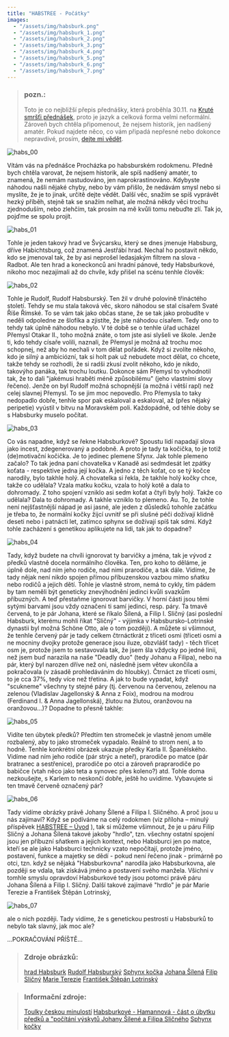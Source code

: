 ```yaml
---
title: "HABSTREE - Počátky"
images:
  - "/assets/img/habsburk.png"
  - "/assets/img/habsburk_1.png"
  - "/assets/img/habsburk_2.png"
  - "/assets/img/habsburk_3.png"
  - "/assets/img/habsburk_4.png"
  - "/assets/img/habsburk_5.png"
  - "/assets/img/habsburk_6.png"
  - "/assets/img/habsburk_7.png"
---
```

> ### pozn.:
> Toto je co nejbližší přepis přednášky, která proběhla 30.11. na [Kruté smršťi přednášek](https://ksp.mff.cuni.cz/akce/smrst/), proto je jazyk a celková forma velmi neformální. Zároveň bych chtěla připomenout, že nejsem historik, jen nadšený amatér. Pokud najdete něco, co vám připadá nepřesné nebo dokonce nepravdivé, prosím, [dejte mi vědět](mailto:matcha1309@hotmail.com).   



![habs_00](/assets/img/habsburk.png)

Vítám vás na přednášce Procházka po habsburském rodokmenu. Předně bych chtěla varovat, že nejsem historik, ale spíš nadšený amatér, to znamená, že nemám nastudováno, jen naprokrastinováno. Kdybyste náhodou našli nějaké chyby, nebo by vám přišlo, že nedávám smysl nebo si myslíte, že je to jinak, určitě dejte vědět. Další věc, snažím se spíš vyprávět hezký příběh, stejně tak se snažím nelhat, ale možná někdy věci trochu zjednoduším, nebo zlehčím, tak prosím na mě kvůli tomu nebuďte zlí.
Tak jo, pojďme se spolu projít. 

![habs_01](/assets/img/habsburk_1.png)

Tohle je jeden takový hrad ve Švýcarsku, který se dnes jmenuje Habsburg, dříve Habichtsburg, což znamená Jestřábí hrad. Nechal ho postavit někdo, kdo se jmenoval tak, že by asi neprošel ledasjakým filtrem na slova - Radbot. Ale ten hrad a koneckonců ani hradní pánové, tedy Habsburkové, nikoho moc nezajímali až do chvíle, kdy přišel na scénu tenhle člověk: 

![habs_02](/assets/img/habsburk_2.png)

Tohle je Rudolf, Rudolf Habsburský. Ten žil v druhé polovině třináctého století. Tehdy se mu stala taková věc, skoro náhodou se stal císařem Svaté Říše Římské. To se vám tak jako občas stane, že se tak jako probudíte v neděli odpoledne ze šlofíka a zjistíte, že jste náhodou císařem. Tedy ono to tehdy tak úplně náhodou nebylo. V té době se o tenhle úřad ucházel Přemysl Otakar II., toho možná znáte, o tom jste asi slyšeli ve škole. Jenže ti, kdo tehdy císaře volili, naznali, že Přemysl je možná až trochu moc schopnej, než aby ho nechali v tom dělat pořádek. Když si zvolíte někoho, kdo je silný a ambiciózní, tak si holt pak už nebudete moct dělat, co chcete, takže tehdy se rozhodli, že si radši zkusí zvolit někoho, kdo je nikdo, takovýho panáka, tak trochu loutku. Dokonce sám Přemysl to vyhodnotil tak, že to dali "jakémusi hraběti méně způsobilému" (jeho vlastními slovy řečeno). Jenže on byl Rudolf možná schopnější (a možná i větší rapl) než celej slavnej Přemysl. To se jim moc nepovedlo. Pro Přemysla to taky nedopadlo dobře, tenhle spor pak eskaloval a eskaloval, až (přes nějaký peripetie) vyústil v bitvu na Moravském poli. Každopádně, od téhle doby se s Habsburky muselo počítat. 

![habs_03](/assets/img/habsburk_3.png)

Co vás napadne, když se řekne Habsburkové? 
Spoustu lidí napadají slova jako incest, zdegenerovaný a podobně. A proto je tady ta kočička, to je totiž (de)motivační kočička. Je to jedinec plemene Sfynx. Jak tohle plemeno začalo? To tak jedna paní chovatelka v Kanadě asi sedmdesát let zpátky koťata - respektive jedna její kočka. A jedno z těch koťat, co se tý kočce narodily, bylo takhle holý. A chovatelka si řekla, že takhle holý kočky chce, takže co udělala? Vzala matku kočku, vzala to holý kotě a dala to dohromady. Z toho spojení vzniklo asi sedm koťat a čtyři byly holý. Takže co udělala? Dala to dohromady. A takhle vzniklo to plemeno. Au. 
To, že tohle není nejšťastnější nápad je asi jasné, ale jeden z důsledků tohohle začátku je třeba to, že normální kočky žijcí uvnitř se při slušné péči dožívají klidně deseti nebo i patnácti let, zatímco sphynx se dožívají spíš tak sdmi.
Když tohle zacházení s genetikou aplikujete na lidi, tak jak to dopadne? 

![habs_04](/assets/img/habsburk_4.png)

Tady, když budete na chvíli ignorovat ty barvičky a jména, tak je vývod z předků vlastně docela normálního člověka. Ten, pro koho to děláme, je úplně dole, nad ním jeho rodiče, nad nimi prarodiče, a tak dále. Vidíme, že tady nějak není nikdo spojen přímou příbuzenskou vazbou mimo sňatku nebo rodičů a jejich dětí. Tohle je vlastně strom, nemá to cykly, tím pádem by tam neměli být geneticky znevýhodnění jedinci kvůli svazkům příbuzných. A teď přestaňme ignorovat barvičky. V horní části jsou těmi sytými barvami jsou vždy označeni ti samí jedinci, resp. páry. Ta tmavě červená, to je pár Johana, které se říkalo Šílená, a Filip I. Sličný (asi poslední Habsburk, kterému mohli říkat "Sličný" - výjimka v Habsbursko-Lotrinské dynastii byl možná Schöne Otto, ale o tom později). A můžete si všimnout, že tenhle červený pár je tady celkem čtrnáctkrát z třiceti osmi (třiceti osmi a ne mocniny dvojky protože generace jsou iluze, obzvlášť tady) - těch třicet osm je, protože jsem to sestavovala tak, že jsem šla vždycky po jedné linii, než jsem buď narazila na naše "Deadly duo" (tedy Johanu a Filipa), nebo na pár, který byl narozen dříve než oni, následně jsem větev ukončila a pokračovala (v zásadě prohledáváním do hloubky). 
Čtrnáct ze třiceti osmi, to je cca 37%, tedy více než třetina. A jak to bude vypadat, když "scukneme" všechny ty stejné páry (tj. červenou na červenou, zelenou na zelenou (Vladislav Jagellonský & Anna z Foix), modrou na modrou (Ferdinand I. & Anna Jagellonská), žlutou na žlutou, oranžovou na oranžovou...)? Dopadne to přesně takhle: 

![habs_05](/assets/img/habsburk_5.png)

Vidíte ten úbytek předků? Předtím ten stromeček je vlastně jenom uměle rozbalený, aby to jako stromeček vypadalo. Reálně to strom není, a to hodně. Tenhle konkrétní obrázek ukazuje předky Karla II. Španělského. Vidíme nad ním jeho rodiče (pár strýc a neteř), prarodiče po matce (pár bratranec a sestřenice), prarodiče po otci a zároveň praprarodiče po babičce (vtah něco jako teta a synovec přes koleno?) atd. 
Tohle doma nezkoušejte, s Karlem to neskončí dobře, ještě ho uvidíme. 
Vybavujete si ten tmavě červeně označený pár? 

![habs_06](/assets/img/habsburk_6.png)

Tady vidíme obrázky právě Johany Šílené a Filipa I. Sličného. A proč jsou u nás zajímaví? Když se podíváme na celý rodokmen (viz příloha – minulý příspěvek [HABSTREE – Úvod](https://matcha1309.github.io/HABSTREE00/) ), tak si můžeme všimnout, že je u páru Filip Sličný a Johana Šílená takové jakoby "hrdlo", tzn. všechny ostatní spojení jsou jen příbuzní sňatkem a jejich kontext, nebo Habsburci jen po matce, kteří se ale jako Habsburci technicky vzato nepočítají, protože jméno, postavení, funkce a majetky se dědí - pokud není řečeno jinak - primárně po otci, tzn. když se nějaká "Habsburkovna" narodila jako Habsburkovna, ale později se vdala, tak získává jméno a postavení svého manžela. Všichni v tomhle smyslu opravdoví Habsburkové tedy jsou potomci právě páru Johana Šílená a Filip I. Sličný. Další takové zajímavé "hrdlo" je pár Marie Terezie a František Štěpán Lotrinský, 

![habs_07](/assets/img/habsburk_7.png)

ale o nich později. 
Tady vidíme, že s genetickou pestrostí u Habsburků to nebylo tak slavný, jak moc ale? 

...POKRAČOVÁNÍ PŘÍŠTĚ...


> ### Zdroje obrázků: 
> [hrad Habsburk](https://commons.wikimedia.org/wiki/File:Habsburg-Schloss.jpg#/media/Soubor:Habsburg-Schloss.jpg)
> [Rudolf Habsburský](https://commons.wikimedia.org/wiki/File:Rudolf.jpg#/media/Soubor:Rudolf.jpg)
> [Sphynx kočka](https://www.theguardian.com/lifeandstyle/article/2024/may/08/sphynx-has-lowest-life-expectancy-of-domestic-cat-breeds-research-finds)
> [Johana Šílená](https://commons.wikimedia.org/wiki/File:Juan_de_Flandes_003.jpg#/media/Soubor:Juan_de_Flandes_003.jpg)
> [Filip Sličný](https://commons.wikimedia.org/wiki/File:Anonymous_-_K%C3%B6nig_Philipp_I._der_Sch%C3%B6ne_(1478-1506)_,_Brustbild_-_GG_4449_-_Kunsthistorisches_Museum.jpg#/media/Soubor:Anonymous_-_K%C3%B6nig_Philipp_I._der_Sch%C3%B6ne_(1478-1506)_,_Brustbild_-_GG_4449_-_Kunsthistorisches_Museum.jpg)
> [Marie Terezie](https://commons.wikimedia.org/wiki/File:Kaiserin_Maria_Theresia_(HRR).jpg#/media/Soubor:Kaiserin_Maria_Theresia_(HRR).jpg)
> [František Štěpán Lotrinský](https://commons.wikimedia.org/wiki/File:Martin_van_Meytens_006.jpg#/media/Soubor:Martin_van_Meytens_006.jpg)

> ### Informační zdroje:
>[Toulky českou minulostí](https://dvojka.rozhlas.cz/84-schuzka-pred-bitvou-na-moravskem-poli-7939953)
> [Habsburkové - Hamannová - část o úbytku předků a "počítání výskytů Johany Šílené a Filipa Sličného](https://www.databazeknih.cz/knihy/habsburkove-zivotopisna-encyklopedie-87877)
> [Sphynx kočky](https://cs.wikipedia.org/wiki/Sphynx)


